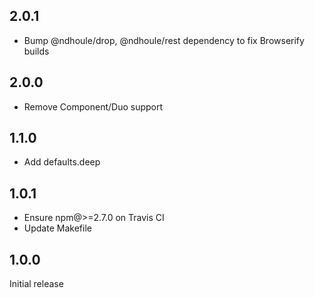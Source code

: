 ## 2.0.1

- Bump @ndhoule/drop, @ndhoule/rest dependency to fix Browserify builds

## 2.0.0

- Remove Component/Duo support

## 1.1.0

- Add defaults.deep

## 1.0.1

- Ensure npm@>=2.7.0 on Travis CI
- Update Makefile

## 1.0.0

Initial release
